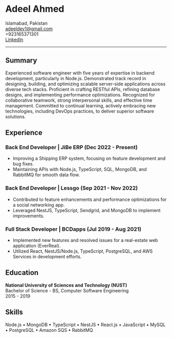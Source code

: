 # Adeel Ahmed

Islamabad, Pakistan  
adeeldev1@gmail.com  
+923165371301  
[LinkedIn](https://www.linkedin.com/in/adeel-ahmed-6a3096180)

---

## Summary

Experienced software engineer with five years of expertise in backend development, particularly in Node.js. Demonstrated track record in designing, building, and optimizing scalable server-side applications across diverse tech stacks. Proficient in crafting RESTful APIs, refining database designs, and implementing performance optimizations. Recognized for collaborative teamwork, strong interpersonal skills, and effective time management. Committed to continual learning, actively embracing new technologies, including DevOps practices, to deliver superior software solutions.

## Experience

### Back End Developer | JiBe ERP (Dec 2022 - Present)
- Improving a Shipping ERP system, focusing on feature development and bug fixes.
- Maintaining APIs with Node.js, TypeScript, SQL, MongoDB, and RabbitMQ for smooth data flow.

### Back End Developer | Lessgo (Sep 2021 - Nov 2022)
- Contributed to feature enhancements and performance optimizations for a social networking app.
- Leveraged NestJS, TypeScript, Sendgrid, and MongoDB to implement improvements.

### Full Stack Developer | BCDapps (Jul 2019 - Aug 2021)
- Implemented new features and resolved issues for a real-estate web application (EverReal).
- Utilized React, NestJS/Node.js, TypeScript, PostgreSQL, and AWS Services in development efforts.

## Education

**National University of Sciences and Technology (NUST)**  
Bachelor of Science - BS, Computer Software Engineering  
2015 - 2019

## Skills

Node.js • MongoDB • TypeScript • NestJS • React.js • JavaScript • MySQL • PostgreSQL • Amazon SQS • RabbitMQ
